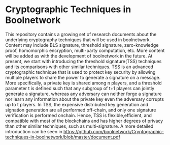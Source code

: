 # Cryptographic Techniques in Boolnetwork
This repository contains a growing set of research documents about the underlying cryptography techniques that will be used in boolnetwork.
Content may include BLS signature, threshold signature, zero-knowledge proof, homomorphic encryption, multi-party computation, etc. More content will be added as with the development of boolnetwork in the future.
At present, we start with introducing the threshold signature(TSS) techniques and its comparisons with other similar techniques. TSS is an advanced cryptographic technique that is used to protect key security by allowing multiple players to share the power to generate a signature on a message. More specifically, a private key is shared among n players, and a threshold parameter t is defined such that any subgroup of t+1 players can jointly generate a signature, whereas any adversary can neither forge a signature nor learn any information about the private key even the adversary corrupts up to t players. In TSS, the expensive distributed key generation and signation generation are all performed off-chain, and only one signature verification is performed onchain. Hence, TSS is flexible,efficient, and compatible with most of the blockchains and has higher degrees of privacy than other similar techniques, such as multi-signature. A more detailed introduction can be seen in https://github.com/boolnetwork/Cryptographic-techniques-in-boolnetwork/blob/master/document.pdf
